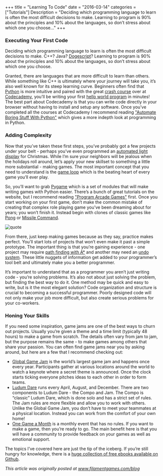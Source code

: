 +++
title = "Learning To Code"
date = "2016-03-14"
categories = ["Tutorials"]
Description = "Deciding which programming language to learn is often the most difficult decisions to make. Learning to program is 90% about the principles and 10% about the languages, so don’t stress about which one you choose..."
+++

### Executing Your First Code

Deciding which programming language to learn is often the most difficult decisions to make. C++? Java? [Dogescript](https://dogescript.com/)? Learning to program is 90% about the principles and 10% about the languages, so don’t stress about which one you choose.

Granted, there are languages that are more difficult to learn than others. While something like C++ is ultimately where your journey will take you, it’s also well known for its steep learning curve. Beginners often find that [Python](https://www.python.org/) is more intuitive and paired with the great [crash course](https://www.codecademy.com/learn/python) over at [Codecademy](https://www.codecademy.com/learn), you’ll be writing your first [hello world program](https://en.wikipedia.org/wiki/%22Hello,_World!%22_program) in minutes! The best part about Codecademy is that you can write code directly in your browser without having to install and setup any software. Once you’ve completed all the courses at Codecademy I recommend reading ["Automate Boring Stuff With Python"](https://automatetheboringstuff.com/) which gives a more indepth look at programming in Python.

### Adding Complexity
Now that you’ve taken these first steps, you’ve probably got a few projects under your belt - perhaps you’ve even programmed an [automated light display](http://www.instructables.com/id/Raspberry-Pi-Christmas-Tree-Light-Show/) for Christmas. While I’m sure your neighbors will be jealous when the holidays roll around, let’s apply your new skillset to something a little more substantial - making games. The most important concept that you need to understand is the [game loop](http://gameprogrammingpatterns.com/game-loop.html) which is the beating heart of every game you’ll ever play.

So, you’ll want to grab [Pygame](http://pygame.org/hifi.html) which is a set of modules that will make writing games with Python easier. There’s a bunch of great tutorials on the website, but I recommend reading ["Program Arcade Games"](http://programarcadegames.com/index.php?lang=en) first. Once you start working on your first game, don’t make the common mistake of creating that complex role playing game you’ve been dreaming about for years; you won’t finish it. Instead begin with clones of classic games like [Pong](https://en.wikipedia.org/wiki/Pong) or [Missile Command](https://en.wikipedia.org/wiki/Missile_Command).


![quote](https://d2kx2fvqbvh3da.cloudfront.net/sites/default/files/blog-article-images/StaffQuotes_AJ.png)


From there, just keep making games because as they say, practice makes perfect. You’ll start lots of projects that won’t even make it past a simple prototype. The important thing is that you’re gaining experience - one project may require [path finding with A*](http://www.redblobgames.com/pathfinding/a-star/introduction.html) and another may need an [undo system](http://gameprogrammingpatterns.com/command.html). These little nuggets of information get added to your programmer’s tool belt and ultimately make you a better programmer.

It’s important to understand that as a programmer you aren’t just writing code - you’re solving problems. It’s also not about just solving the problem, but finding the best way to do it. One method may be quick and easy to write, but is it the most elegant solution? Code organization and structure is crucial to becoming a successful programmer. Poorly designed code will not only make your job more difficult, but also create serious problems for your co-workers.

### Honing Your Skills
If you need some inspiration, game jams are one of the best ways to churn out projects. Usually you’re given a theme and a time limit (typically 48 hours) to make a game from scratch. The details often vary from jam to jam, but the purpose remains the same - to make games among others that share your passion. You can often find game jams near you by asking around, but here are a few that I recommend checking out:

 * [Global Game Jam](http://globalgamejam.org/) is the world’s largest game jam and happens once every year. Participants gather at various locations around the world to watch a keynote where a secret theme is announced. Once the clock starts ticking everyone pitches ideas to each other in order to form teams.
 * [Ludum Dare](http://ludumdare.com/compo/) runs every April, August, and December. There are two components to Ludum Dare - the Compo and Jam. The Compo is “classic” Ludum Dare, which is done solo and has a strict set of rules. The Jam rules are more flexible and allow you to work with others. Unlike the Global Game Jam, you don’t have to meet your teammates at a physical location. Instead you can work from the comfort of your own home!
 * [One Game a Month](http://www.onegameamonth.com/) is a monthly event that has no rules. If you want to make a game, then you’re ready to go. The main benefit here is that you will have a community to provide feedback on your games as well as emotional support.

The topics I’ve covered here are just the tip of the iceberg. If you’re still hungry for knowledge, there is a [huge collection of free ebooks available on Github](https://github.com/vhf/free-programming-books/blob/master/free-programming-books.md).

*This article was originally posted at www.filamentgames.com/blog*
